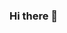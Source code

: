### Hi there 👋

<!--
**Charlie0560/Charlie0560** is a ✨ _special_ ✨ repository because its `README.md` (this file) appears on your GitHub profile.

Here are some ideas to get you started:

- 🔭 I’m currently working on ...
- 🌱 I’m currently learning C++
- 👯 I’m looking to collaborate on full stack projects
- 💬 Ask me about MERN Stack Development
- 📫 How to reach me: [LinkedIn - @Chaitanya][https://www.linkedin.com/in/chaitanya-lokhande-728309204/],[Instagram - @11_charlie_11_][https://www.instagram.com/11_charlie_11_/]
- 😄 Pronouns: [He/His]
- ⚡ Fun fact: I spend almost 4 hrs listening songs everyday
-->
